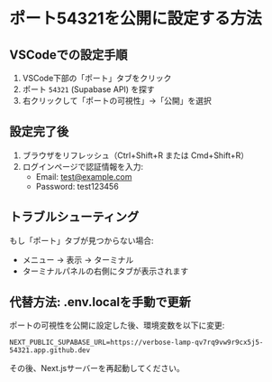 # ポート54321を公開に設定する方法

## VSCodeでの設定手順

1. VSCode下部の「ポート」タブをクリック
2. ポート `54321` (Supabase API) を探す
3. 右クリックして「ポートの可視性」→「公開」を選択

## 設定完了後

1. ブラウザをリフレッシュ（Ctrl+Shift+R または Cmd+Shift+R）
2. ログインページで認証情報を入力:
   - Email: test@example.com
   - Password: test123456

## トラブルシューティング

もし「ポート」タブが見つからない場合:
- メニュー → 表示 → ターミナル
- ターミナルパネルの右側にタブが表示されます

## 代替方法: .env.localを手動で更新

ポートの可視性を公開に設定した後、環境変数を以下に変更:

```
NEXT_PUBLIC_SUPABASE_URL=https://verbose-lamp-qv7rq9vw9r9cx5j5-54321.app.github.dev
```

その後、Next.jsサーバーを再起動してください。
